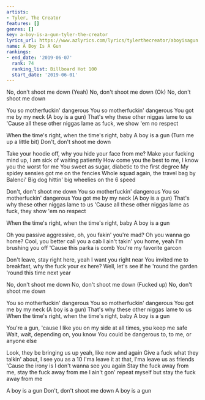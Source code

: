 ```yaml
---
artists:
- Tyler, The Creator
features: []
genres: []
key: a-boy-is-a-gun-tyler-the-creator
lyrics_url: https://www.azlyrics.com/lyrics/tylerthecreator/aboyisagun.html
name: A Boy Is A Gun
rankings:
- end_date: '2019-06-07'
  rank: 74
  ranking_list: Billboard Hot 100
  start_date: '2019-06-01'
---
```


No, don't shoot me down (Yeah)
No, don't shoot me down (Ok)
No, don't shoot me down

You so motherfuckin' dangerous
You so motherfuckin' dangerous
You got me by my neck (A boy is a gun)
That's why these other niggas lame to us
'Cause all these other niggas lame as fuck, we show 'em no respect

When the time's right, when the time's right, baby
A boy is a gun
(Turn me up a little bit)
Don't, don't shoot me down

Take your hoodie off, why you hide your face from me?
Make your fucking mind up, I am sick of waiting patiently
How come you the best to me, I know you the worst for me
You sweet as sugar, diabetic to the first degree
My spidey sensies got me on the fencies
Whole squad again, the travel bag by Balenci'
Big dog hittin' big wheelies on the 6 speed

Don't, don't shoot me down
You so motherfuckin' dangerous
You so motherfuckin' dangerous
You got me by my neck (A boy is a gun)
That's why these other niggas lame to us
'Cause all these other niggas lame as fuck, they show 'em no respect

When the time's right, when the time's right, baby
A boy is a gun

Oh you passive aggressive, oh, you fakin' you're mad?
Oh you wanna go home? Cool, you better call you a cab
I ain't takin' you home, yeah I'm brushing you off
'Cause this parka is comb You're my favorite garcon

Don't leave, stay right here, yeah I want you right near
You invited me to breakfast, why the fuck your ex here?
Well, let's see if he 'round the garden 'round this time next year

No, don't shoot me down
No, don't shoot me down (Fucked up)
No, don't shoot me down

You so motherfuckin' dangerous
You so motherfuckin' dangerous
You got me by my neck (A boy is a gun)
That's why these other niggas lame to us
When the time's right, when the time's right, baby
A boy is a gun

You're a gun, 'cause I like you on my side at all times, you keep me safe
Wait, wait, depending on, you know
You could be dangerous to, to me, or anyone else

Look, they be bringing us up yeah, like now and again
Give a fuck what they talkin' about, I see you as a 10
I'ma leave it at that, I'ma leave us as friends
'Cause the irony is I don't wanna see you again
Stay the fuck away from me, stay the fuck away from me
I ain't gon' repeat myself but stay the fuck away from me

A boy is a gun
Don't, don't shoot me down
A boy is a gun



